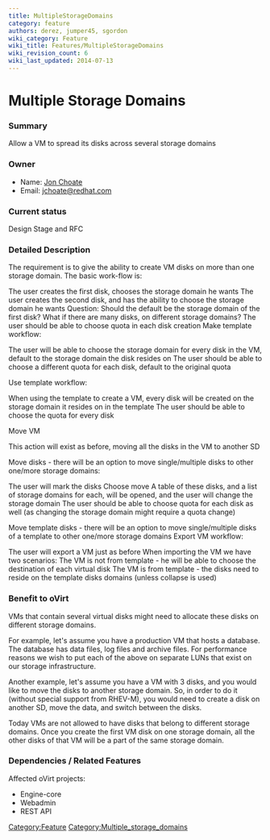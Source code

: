 ```yaml
---
title: MultipleStorageDomains
category: feature
authors: derez, jumper45, sgordon
wiki_category: Feature
wiki_title: Features/MultipleStorageDomains
wiki_revision_count: 6
wiki_last_updated: 2014-07-13
---
```


# Multiple Storage Domains

### Summary

Allow a VM to spread its disks across several storage domains

### Owner

*   Name: [ Jon Choate](User:Jumper45)
*   Email: <jchoate@redhat.com>

### Current status

Design Stage and RFC

### Detailed Description

The requirement is to give the ability to create VM disks on more than one storage domain. The basic work-flow is:

The user creates the first disk, chooses the storage domain he wants The user creates the second disk, and has the ability to choose the storage domain he wants Question: Should the default be the storage domain of the first disk? What if there are many disks, on different storage domains? The user should be able to choose quota in each disk creation Make template workflow:

The user will be able to choose the storage domain for every disk in the VM, default to the storage domain the disk resides on The user should be able to choose a different quota for each disk, default to the original quota

Use template workflow:

When using the template to create a VM, every disk will be created on the storage domain it resides on in the template The user should be able to choose the quota for every disk

Move VM

This action will exist as before, moving all the disks in the VM to another SD

Move disks - there will be an option to move single/multiple disks to other one/more storage domains:

The user will mark the disks Choose move A table of these disks, and a list of storage domains for each, will be opened, and the user will change the storage domain The user should be able to choose quota for each disk as well (as changing the storage domain might require a quota change)

Move template disks - there will be an option to move single/multiple disks of a template to other one/more storage domains Export VM workflow:

The user will export a VM just as before When importing the VM we have two scenarios: The VM is not from template - he will be able to choose the destination of each virtual disk The VM is from template - the disks need to reside on the template disks domains (unless collapse is used)

### Benefit to oVirt

VMs that contain several virtual disks might need to allocate these disks on different storage domains.

For example, let's assume you have a production VM that hosts a database. The database has data files, log files and archive files. For performance reasons we wish to put each of the above on separate LUNs that exist on our storage infrastructure.

Another example, let's assume you have a VM with 3 disks, and you would like to move the disks to another storage domain. So, in order to do it (without special support from RHEV-M), you would need to create a disk on another SD, move the data, and switch between the disks.

Today VMs are not allowed to have disks that belong to different storage domains. Once you create the first VM disk on one storage domain, all the other disks of that VM will be a part of the same storage domain.

### Dependencies / Related Features

Affected oVirt projects:

*   Engine-core
*   Webadmin
*   REST API

<Category:Feature> <Category:Multiple_storage_domains>
